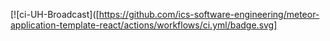 [![ci-UH-Broadcast]([https://github.com/ics-software-engineering/meteor-application-template-react/actions/workflows/ci.yml/badge.svg]
